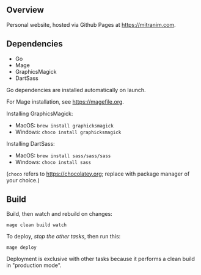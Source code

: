 ## Overview

Personal website, hosted via Github Pages at https://mitranim.com.

## Dependencies

  * Go
  * Mage
  * GraphicsMagick
  * DartSass

Go dependencies are installed automatically on launch.

For Mage installation, see https://magefile.org.

Installing GraphicsMagick:

  * MacOS: `brew install graphicksmagick`
  * Windows: `choco install graphicksmagick`

Installing DartSass:

  * MacOS: `brew install sass/sass/sass`
  * Windows: `choco install sass`

(`choco` refers to https://chocolatey.org; replace with package manager of your choice.)

## Build

Build, then watch and rebuild on changes:

    mage clean build watch

To deploy, _stop the other tasks_, then run this:

    mage deploy

Deployment is exclusive with other tasks because it performs a clean build in "production mode".
